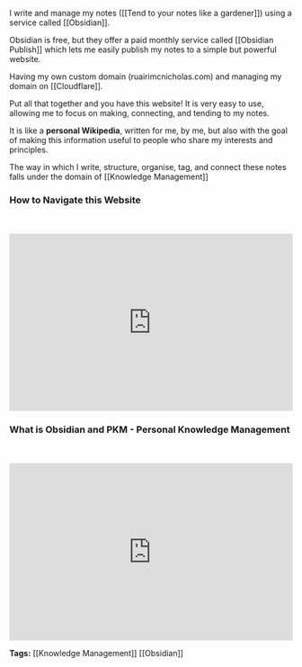 I write and manage my notes ([[Tend to your notes like a gardener]]) using a service called [[Obsidian]].

Obsidian is free, but they offer a paid monthly service called [[Obsidian Publish]] which lets me easily publish my notes to a simple but powerful website.  

Having my own custom domain (ruairimcnicholas.com) and managing my domain on [[Cloudflare]].

Put all that together and you have this website! It is very easy to use, allowing me to focus on making, connecting, and tending to my notes.

It is like a **personal Wikipedia**, written for me, by me, but also with the goal of making this information useful to people who share my interests and principles.

The way in which I write, structure, organise, tag, and connect these notes falls under the domain of [[Knowledge Management]]

### How to Navigate this Website
<div style="position: relative; padding-bottom: 62.5%; margin-top: 50px; height: 0;"><iframe src="https://www.loom.com/embed/d2cfefa53add41848aa4aa7f1b36211e" frameborder="0" webkitallowfullscreen mozallowfullscreen allowfullscreen style="position: absolute; top: 0; left: 0; width: 100%; height: 100%;"></iframe></div>



### What is Obsidian and PKM - Personal Knowledge Management
<div style="position: relative; padding-bottom: 62.5%; margin-top: 50px; height: 0;"><iframe src="https://www.loom.com/embed/a4937ace17f648ddb930328c4f52f47e" frameborder="0" webkitallowfullscreen mozallowfullscreen allowfullscreen style="position: absolute; top: 0; left: 0; width: 100%; height: 100%;"></iframe></div>



**Tags:** [[Knowledge Management]] [[Obsidian]]
